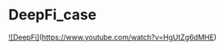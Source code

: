 # DeepFi_case

[![DeepFi]](https://res.cloudinary.com/marcomontalbano/image/upload/v1742966844/video_to_markdown/images/youtube--5LFJD0ImIDo-c05b58ac6eb4c4700831b2b3070cd403.jpg)(https://www.youtube.com/watch?v=HgUtZg6dMHE)
